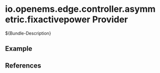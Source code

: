 # io.openems.edge.controller.asymmetric.fixactivepower Provider

${Bundle-Description}

## Example

## References

